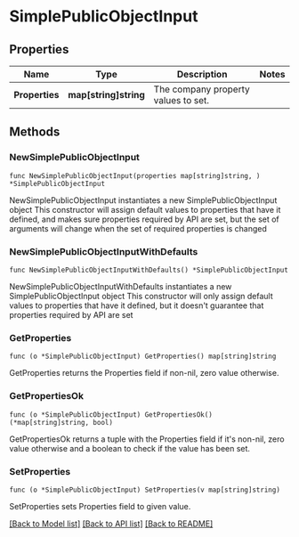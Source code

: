 # SimplePublicObjectInput

## Properties

Name | Type | Description | Notes
------------ | ------------- | ------------- | -------------
**Properties** | **map[string]string** | The company property values to set. | 

## Methods

### NewSimplePublicObjectInput

`func NewSimplePublicObjectInput(properties map[string]string, ) *SimplePublicObjectInput`

NewSimplePublicObjectInput instantiates a new SimplePublicObjectInput object
This constructor will assign default values to properties that have it defined,
and makes sure properties required by API are set, but the set of arguments
will change when the set of required properties is changed

### NewSimplePublicObjectInputWithDefaults

`func NewSimplePublicObjectInputWithDefaults() *SimplePublicObjectInput`

NewSimplePublicObjectInputWithDefaults instantiates a new SimplePublicObjectInput object
This constructor will only assign default values to properties that have it defined,
but it doesn't guarantee that properties required by API are set

### GetProperties

`func (o *SimplePublicObjectInput) GetProperties() map[string]string`

GetProperties returns the Properties field if non-nil, zero value otherwise.

### GetPropertiesOk

`func (o *SimplePublicObjectInput) GetPropertiesOk() (*map[string]string, bool)`

GetPropertiesOk returns a tuple with the Properties field if it's non-nil, zero value otherwise
and a boolean to check if the value has been set.

### SetProperties

`func (o *SimplePublicObjectInput) SetProperties(v map[string]string)`

SetProperties sets Properties field to given value.



[[Back to Model list]](../README.md#documentation-for-models) [[Back to API list]](../README.md#documentation-for-api-endpoints) [[Back to README]](../README.md)


